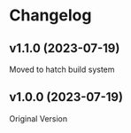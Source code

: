 # Changelog

<!--next-version-placeholder-->

## v1.1.0 (2023-07-19)

Moved to hatch build system

## v1.0.0 (2023-07-19)

Original Version